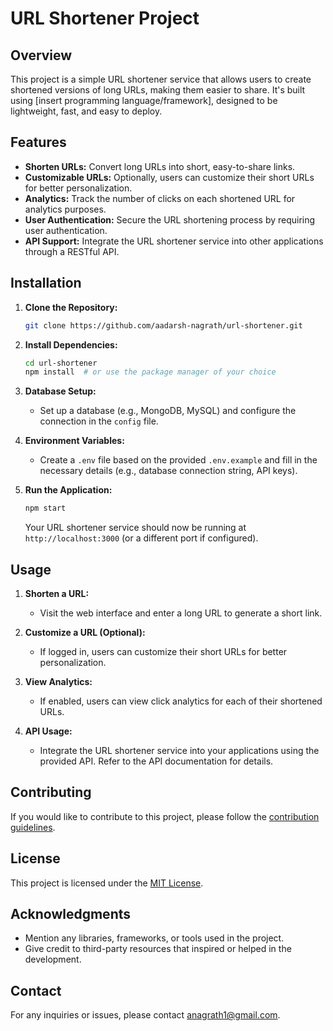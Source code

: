 # URL Shortener Project

## Overview

This project is a simple URL shortener service that allows users to create shortened versions of long URLs, making them easier to share. It's built using [insert programming language/framework], designed to be lightweight, fast, and easy to deploy.

## Features

- **Shorten URLs:** Convert long URLs into short, easy-to-share links.
- **Customizable URLs:** Optionally, users can customize their short URLs for better personalization.
- **Analytics:** Track the number of clicks on each shortened URL for analytics purposes.
- **User Authentication:** Secure the URL shortening process by requiring user authentication.
- **API Support:** Integrate the URL shortener service into other applications through a RESTful API.

## Installation

1. **Clone the Repository:**
   ```bash
   git clone https://github.com/aadarsh-nagrath/url-shortener.git
   ```

2. **Install Dependencies:**
   ```bash
   cd url-shortener
   npm install  # or use the package manager of your choice
   ```

3. **Database Setup:**
   - Set up a database (e.g., MongoDB, MySQL) and configure the connection in the `config` file.

4. **Environment Variables:**
   - Create a `.env` file based on the provided `.env.example` and fill in the necessary details (e.g., database connection string, API keys).

5. **Run the Application:**
   ```bash
   npm start
   ```

   Your URL shortener service should now be running at `http://localhost:3000` (or a different port if configured).

## Usage

1. **Shorten a URL:**
   - Visit the web interface and enter a long URL to generate a short link.

2. **Customize a URL (Optional):**
   - If logged in, users can customize their short URLs for better personalization.

3. **View Analytics:**
   - If enabled, users can view click analytics for each of their shortened URLs.

4. **API Usage:**
   - Integrate the URL shortener service into your applications using the provided API. Refer to the API documentation for details.


## Contributing

If you would like to contribute to this project, please follow the [contribution guidelines](CONTRIBUTING.md).

## License

This project is licensed under the [MIT License](LICENSE).

## Acknowledgments

- Mention any libraries, frameworks, or tools used in the project.
- Give credit to third-party resources that inspired or helped in the development.

## Contact

For any inquiries or issues, please contact [anagrath1@gmail.com](mailto:anagrath1@gamil.com).
